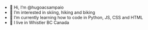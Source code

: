 - 👋 Hi, I’m @hugoacsampaio
- 👀 I’m interested in skiing, hiking and biking
- 🌱 I’m currently learning how to code in Python, JS, CSS and HTML
- 🏡 I live in Whistler BC Canada
<!---
hugoacsampaio/hugoacsampaio is a ✨ special ✨ repository because its `README.md` (this file) appears on your GitHub profile.
You can click the Preview link to take a look at your changes.
--->
